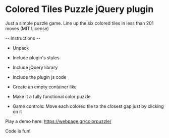 # Colored Tiles Puzzle jQuery plugin 

Just a simple puzzle game. Line up the six colored tiles in less than 201 moves (MIT License)

-- Instructions -- 

- Unpack  

- Include plugin's styles
<link rel="stylesheet" href="css/colorpuzzle.css" type="text/css">

- Include jQuery library
<script type="text/javascript" src="http://ajax.googleapis.com/ajax/libs/jquery/1.8/jquery.js"></script>

- Include the plugin js code
<script type="text/javascript" src="js/colorpuzzle.js"></script>

- Create an empty container like <div id="my_colorpuzzle"></div>

- Make it a fully functional color puzzle
<script type="text/javascript">
	$(document).ready(function () {
		$('#my_colorpuzzle').colorpuzzle({
			'max_moves': 201, /* set your max moves limit*/
		});
	});
</script>

- Game controls: 
Move each colored tile to the closest gap just by clicking on it

Play a demo here:
https://webpage.gr/colorpuzzle/

Code is fun!  
